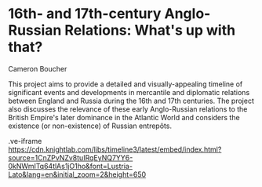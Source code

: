 # 16th- and 17th-century Anglo-Russian Relations: What's up with that?
Cameron Boucher 

This project aims to provide a detailed and visually-appealing timeline of significant events and developments in mercantile and diplomatic relations between England and Russia during the 16th and 17th centuries. The project also discusses the relevance of these early Anglo-Russian relations to the British Empire's later dominance in the Atlantic World and considers the existence (or non-existence) of Russian entrepôts.

.ve-iframe https://cdn.knightlab.com/libs/timeline3/latest/embed/index.html?source=1CnZPvNZv8tuIRqEyNQ7YY6-0kNWmITq64tlAs1jO1ho&font=Lustria-Lato&lang=en&initial_zoom=2&height=650


